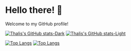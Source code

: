 # Hello there! 👋

Welcome to my GitHub profile! 

[![Thalis's GitHub stats-Dark](https://github-readme-stats.vercel.app/api?username=thalisrocha&show_icons=true&hide_rank=true&theme=dark#gh-dark-mode-only)](https://github.com/thalisrocha/github-readme-stats#gh-dark-mode-only)
[![Thalis's GitHub stats-Light](https://github-readme-stats.vercel.app/api?username=thalisrocha&show_icons=true&hide_rank=true&theme=default#gh-light-mode-only)](https://github.com/thalisrocha/github-readme-stats#gh-light-mode-only)


[![Top Langs](https://github-readme-stats.vercel.app/api/top-langs/?username=thalisrocha&layout=compact&theme=dark#gh-dark-mode-only)](https://github.com/thalisrocha/github-readme-stats)
[![Top Langs](https://github-readme-stats.vercel.app/api/top-langs/?username=thalisrocha&layout=compact&theme=light#gh-light-mode-only)](https://github.com/thalisrocha/github-readme-stats)



